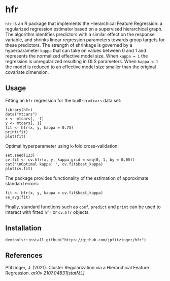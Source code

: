 # hfr

`hfr` is an R package that implements the Hierarchical Feature Regression: a regularized regression estimator based on a supervised hierarchical graph. The algorithm identifies predictors with a similar effect on the response variable, and shrinks linear regression parameters towards group targets for these predictors. The strength of shrinkage is governed by a hyperparameter `kappa` that can take on values between 0 and 1 and represents the normalized effective model size. When `kappa = 1` the regression is unregularized resulting in OLS parameters. When `kappa < 1` the model is reduced to an effective model size smaller than the original covariate dimension.

## Usage

Fitting an `hfr` regression for the built-in `mtcars` data set:

```
library(hfr)
data("mtcars")
x <- mtcars[, -1]
y <- mtcars[, 1]
fit <- hfr(x, y, kappa = 0.75)
print(fit)
plot(fit)
```

Optimal hyperparameter using k-fold cross-validation:

```
set.seed(123)
cv.fit <- cv.hfr(x, y, kappa_grid = seq(0, 1, by = 0.05))
cat("\nOptimal kappa: ", cv.fit$best_kappa)
plot(cv.fit)
```

The package provides functionality of the estimation of approximate standard errors:

```
fit <- hfr(x, y, kappa = cv.fit$best_kappa)
se_avg(fit)
```

Finally, standard functions such as `coef`, `predict` and `print` can be used to interact with fitted `hfr` or `cv.hfr` objects.

## Installation

```
devtools::install_github("https://github.com/jpfitzinger/hfr")
```

## References

Pfitzinger, J. (2021).
Cluster Regularization via a Hierarchical Feature Regression.
_arXiv 2107.04831[statML]_
